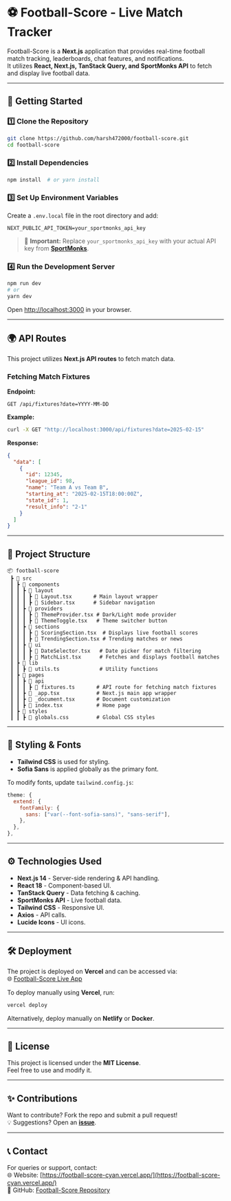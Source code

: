 # ⚽ Football-Score - Live Match Tracker

Football-Score is a **Next.js** application that provides real-time football match tracking, leaderboards, chat features, and notifications.  
It utilizes **React, Next.js, TanStack Query, and SportMonks API** to fetch and display live football data.

---

## 🚀 Getting Started

### 1️⃣ Clone the Repository
```bash
git clone https://github.com/harsh472000/football-score.git
cd football-score
```

### 2️⃣ Install Dependencies
```bash
npm install  # or yarn install
```

### 3️⃣ Set Up Environment Variables
Create a `.env.local` file in the root directory and add:

```env
NEXT_PUBLIC_API_TOKEN=your_sportmonks_api_key
```

> 🔹 **Important:** Replace `your_sportmonks_api_key` with your actual API key from **[SportMonks](https://www.sportmonks.com/)**.

### 4️⃣ Run the Development Server
```bash
npm run dev
# or
yarn dev
```
Open [http://localhost:3000](http://localhost:3000) in your browser.

---

## 🌍 API Routes
This project utilizes **Next.js API routes** to fetch match data. 

### Fetching Match Fixtures
**Endpoint:**  
```http
GET /api/fixtures?date=YYYY-MM-DD
```
**Example:**
```bash
curl -X GET "http://localhost:3000/api/fixtures?date=2025-02-15"
```
**Response:**
```json
{
  "data": [
    {
      "id": 12345,
      "league_id": 98,
      "name": "Team A vs Team B",
      "starting_at": "2025-02-15T18:00:00Z",
      "state_id": 1,
      "result_info": "2-1"
    }
  ]
}
```

---

## 📂 Project Structure
```
📦 football-score
 ┣ 📂 src
 ┃ ┣ 📂 components
 ┃ ┃ ┣ 📂 layout
 ┃ ┃ ┃ ┣ 📜 Layout.tsx       # Main layout wrapper
 ┃ ┃ ┃ ┣ 📜 Sidebar.tsx      # Sidebar navigation
 ┃ ┃ ┣ 📂 providers
 ┃ ┃ ┃ ┣ 📜 ThemeProvider.tsx # Dark/Light mode provider
 ┃ ┃ ┃ ┣ 📜 ThemeToggle.tsx   # Theme switcher button
 ┃ ┃ ┣ 📂 sections
 ┃ ┃ ┃ ┣ 📜 ScoringSection.tsx  # Displays live football scores
 ┃ ┃ ┃ ┣ 📜 TrendingSection.tsx # Trending matches or news
 ┃ ┃ ┣ 📂 ui
 ┃ ┃ ┃ ┣ 📜 DateSelector.tsx   # Date picker for match filtering
 ┃ ┃ ┃ ┣ 📜 MatchList.tsx      # Fetches and displays football matches
 ┃ ┣ 📂 lib
 ┃ ┃ ┣ 📜 utils.ts             # Utility functions
 ┃ ┣ 📂 pages
 ┃ ┃ ┣ 📂 api
 ┃ ┃ ┃ ┣ 📜 fixtures.ts       # API route for fetching match fixtures
 ┃ ┃ ┣ 📜 _app.tsx            # Next.js main app wrapper
 ┃ ┃ ┣ 📜 _document.tsx       # Document customization
 ┃ ┃ ┣ 📜 index.tsx           # Home page
 ┃ ┣ 📂 styles
 ┃ ┃ ┣ 📜 globals.css         # Global CSS styles
```

---

## 🎨 Styling & Fonts
- **Tailwind CSS** is used for styling.
- **Sofia Sans** is applied globally as the primary font.

To modify fonts, update `tailwind.config.js`:
```js
theme: {
  extend: {
    fontFamily: {
      sans: ["var(--font-sofia-sans)", "sans-serif"],
    },
  },
},
```

---

## ⚙️ Technologies Used
- **Next.js 14** - Server-side rendering & API handling.
- **React 18** - Component-based UI.
- **TanStack Query** - Data fetching & caching.
- **SportMonks API** - Live football data.
- **Tailwind CSS** - Responsive UI.
- **Axios** - API calls.
- **Lucide Icons** - UI icons.

---

## 🛠 Deployment
The project is deployed on **Vercel** and can be accessed via:  
🌐 [Football-Score Live App](https://football-score-cyan.vercel.app/)

To deploy manually using **Vercel**, run:
```bash
vercel deploy
```

Alternatively, deploy manually on **Netlify** or **Docker**.

---

## 📜 License
This project is licensed under the **MIT License**.  
Feel free to use and modify it.

---

## ✨ Contributions
Want to contribute? Fork the repo and submit a pull request!  
💡 Suggestions? Open an **[issue](https://github.com/harsh472000/football-score/issues)**.

---

## 📞 Contact
For queries or support, contact:    
🌐 Website: [https://football-score-cyan.vercel.app/](https://football-score-cyan.vercel.app/)  
📌 GitHub: [Football-Score Repository](https://github.com/harsh472000/football-score)

